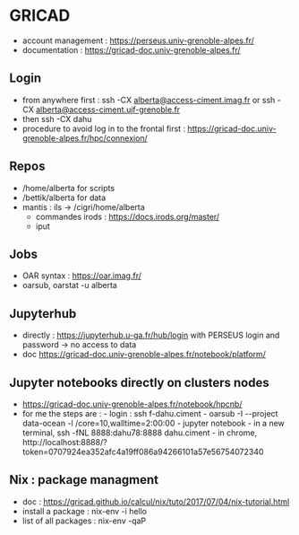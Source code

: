 # GRICAD 

 - account management : https://perseus.univ-grenoble-alpes.fr/
 - documentation : https://gricad-doc.univ-grenoble-alpes.fr/
 
 ## Login
 
  - from anywhere first : ssh -CX alberta@access-ciment.imag.fr or ssh -CX alberta@access-ciment.ujf-grenoble.fr
  - then ssh -CX dahu
  - procedure to avoid log in to the frontal first : https://gricad-doc.univ-grenoble-alpes.fr/hpc/connexion/
  
 ## Repos
 
   - /home/alberta for scripts
   - /bettik/alberta for data
   - mantis : ils -> /cigri/home/alberta
     - commandes irods : https://docs.irods.org/master/
     - iput
     
 ## Jobs
 
   - OAR syntax : https://oar.imag.fr/
   - oarsub, oarstat -u alberta
   
 ## Jupyterhub
 
   - directly : https://jupyterhub.u-ga.fr/hub/login with PERSEUS login and password -> no access to data
   - doc https://gricad-doc.univ-grenoble-alpes.fr/notebook/platform/
   
 ## Jupyter notebooks directly on clusters nodes
 
   - https://gricad-doc.univ-grenoble-alpes.fr/notebook/hpcnb/
   - for me the steps are :
    - login : ssh f-dahu.ciment
    - oarsub -I --project data-ocean -l /core=10,walltime=2:00:00
    - jupyter notebook
    - in a new terminal, ssh -fNL 8888:dahu78:8888 dahu.ciment
    - in chrome, http://localhost:8888/?token=0707924ea352afc4a19ff086a94266101a57e56754072340
    
 ## Nix : package managment
 
   - doc : https://gricad.github.io/calcul/nix/tuto/2017/07/04/nix-tutorial.html
   - install a package : nix-env -i hello
   - list of all packages : nix-env -qaP

